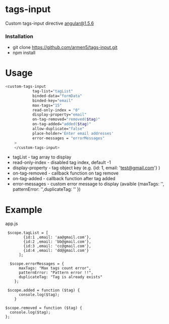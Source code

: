 # tags-input

Custom tags-input directive angular@1.5.6

 
### Installation ###
* git clone https://github.com/armen5/tags-input.git
* npm install

# Usage

```sh
<custom-tags-input
            tag-list="tagList"	
            binded-data="formData"
            binded-key="email"           
            max-tags="15"
            read-only-index = "0"
            display-property="email"            
            on-tag-removed="removed($tag)"
            on-tag-added="added($tag)"
            allow-duplicate="false"
            place-holder='Enter email addresses'
            error-messages = "errorMessages"
    >
    </custom-tags-input>
   ```
   


  - tagList           - tag array to display
  - read-only-index   - disabled tag index, default -1
  - display-property  - tag object key (e.g. {id: 1, email: 'test@gmail.com'} )
  - on-tag-removed    - callback function on tag remove
  - on-tag-added      - callback function after tag added
  - error-messages    - custom error message to display (avaible {maxTags: '', patternError: '',duplicateTag: '' })
  
  # Example
  
  app.js
  
  ```code
   $scope.tagList = [
          {id:1 ,email: 'aa@gmail.com'},
          {id:2 ,email: 'bb@gmail.com'},
          {id:3 ,email: 'cc@gmail.com'},
          {id:4 ,email: 'dd@gmail.com'}		  
        ];
        
    $scope.errorMessages = {
        maxTags: "Max tags count error",
        patternError: "Pattern error !!",
        duplicateTag: "Tag is already exists"
      };
      
   $scope.added = function ($tag) {
        console.log($tag);
      }  
      
  $scope.removed = function ($tag) {
    console.log($tag);
  };   
      
  ```
    
